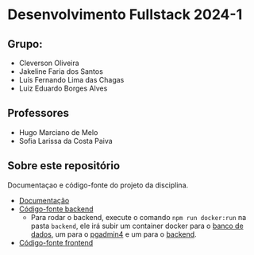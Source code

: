 # Desenvolvimento Fullstack 2024-1

## Grupo:  

- Cleverson Oliveira  
- Jakeline Faria dos Santos  
- Luís Fernando Lima das Chagas  
- Luiz Eduardo Borges Alves  

## Professores

- Hugo Marciano de Melo  
- Sofia Larissa da Costa Paiva  

## Sobre este repositório

Documentaçao e código-fonte do projeto da disciplina.  

- [Documentação](./docs/)  
- [Código-fonte backend](./backend/)
  - Para rodar o backend, execute o comando `npm run docker:run` na pasta `backend`, ele irá subir um container docker para o [banco de dados](localhost:5432), um para o [pgadmin4](localhost:5050) e um para o [backend](localhost:3000).
- [Código-fonte frontend](./frontend/)
